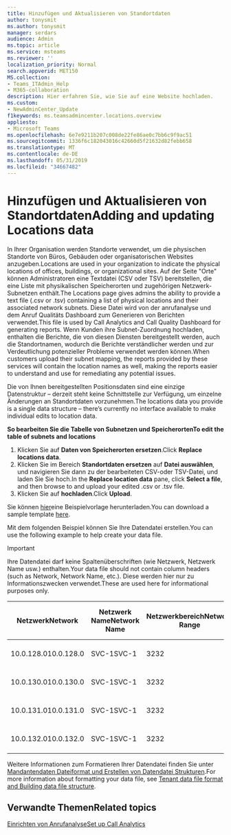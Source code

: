 ```yaml
---
title: Hinzufügen und Aktualisieren von Standortdaten
author: tonysmit
ms.author: tonysmit
manager: serdars
audience: Admin
ms.topic: article
ms.service: msteams
ms.reviewer: ''
localization_priority: Normal
search.appverid: MET150
MS.collection:
- Teams_ITAdmin_Help
- M365-collaboration
description: Hier erfahren Sie, wie Sie auf eine Website hochladen.
ms.custom:
- NewAdminCenter_Update
f1keywords: ms.teamsadmincenter.locations.overview
appliesto:
- Microsoft Teams
ms.openlocfilehash: 6e7e9211b207c008de22fe86ae0c7bb6c9f9ac51
ms.sourcegitcommit: 1336f6c182043016c42660d5f21632d82febb658
ms.translationtype: MT
ms.contentlocale: de-DE
ms.lasthandoff: 05/31/2019
ms.locfileid: "34667482"
---
```

<a name="adding-and-updating-locations-data"></a><span data-ttu-id="2acef-103">Hinzufügen und Aktualisieren von Standortdaten</span><span class="sxs-lookup"><span data-stu-id="2acef-103">Adding and updating Locations data</span></span>
============================

<span data-ttu-id="2acef-104">In Ihrer Organisation werden Standorte verwendet, um die physischen Standorte von Büros, Gebäuden oder organisatorischen Websites anzugeben.</span><span class="sxs-lookup"><span data-stu-id="2acef-104">Locations are used in your organization to indicate the physical locations of offices, buildings, or organizational sites.</span></span> <span data-ttu-id="2acef-105">Auf der Seite "Orte" können Administratoren eine Textdatei (CSV oder TSV) bereitstellen, die eine Liste mit physikalischen Speicherorten und zugehörigen Netzwerk-Subnetzen enthält.</span><span class="sxs-lookup"><span data-stu-id="2acef-105">The Locations page gives admins the ability to provide a text file (.csv or .tsv) containing a list of physical locations and their associated network subnets.</span></span> <span data-ttu-id="2acef-106">Diese Datei wird von der anrufanalyse und dem Anruf Qualitäts Dashboard zum Generieren von Berichten verwendet.</span><span class="sxs-lookup"><span data-stu-id="2acef-106">This file is used by Call Analytics and Call Quality Dashboard for generating reports.</span></span> <span data-ttu-id="2acef-107">Wenn Kunden ihre Subnet-Zuordnung hochladen, enthalten die Berichte, die von diesen Diensten bereitgestellt werden, auch die Standortnamen, wodurch die Berichte verständlicher werden und zur Verdeutlichung potenzieller Probleme verwendet werden können.</span><span class="sxs-lookup"><span data-stu-id="2acef-107">When customers upload their subnet mapping, the reports provided by these services will contain the location names as well, making the reports easier to understand and use for remediating any potential issues.</span></span>

<span data-ttu-id="2acef-108">Die von Ihnen bereitgestellten Positionsdaten sind eine einzige Datenstruktur – derzeit steht keine Schnittstelle zur Verfügung, um einzelne Änderungen an Standortdaten vorzunehmen.</span><span class="sxs-lookup"><span data-stu-id="2acef-108">The locations data you provide is a single data structure – there’s currently no interface available to make individual edits to location data.</span></span> 

<span data-ttu-id="2acef-109">**So bearbeiten Sie die Tabelle von Subnetzen und Speicherorten**</span><span class="sxs-lookup"><span data-stu-id="2acef-109">**To edit the table of subnets and locations**</span></span>

1. <span data-ttu-id="2acef-110">Klicken Sie auf **Daten von Speicherorten ersetzen**.</span><span class="sxs-lookup"><span data-stu-id="2acef-110">Click **Replace locations data**.</span></span>
2. <span data-ttu-id="2acef-111">Klicken Sie im Bereich **Standortdaten ersetzen** auf **Datei auswählen**, und navigieren Sie dann zu der bearbeiteten CSV-oder TSV-Datei, und laden Sie Sie hoch.</span><span class="sxs-lookup"><span data-stu-id="2acef-111">In the **Replace location data** pane, click **Select a file**, and then browse to and upload your edited .csv or .tsv file.</span></span> 
3. <span data-ttu-id="2acef-112">Klicken Sie auf **hochladen**.</span><span class="sxs-lookup"><span data-stu-id="2acef-112">Click **Upload**.</span></span> 


<span data-ttu-id="2acef-113">Sie können [hier](https://github.com/MicrosoftDocs/OfficeDocs-SkypeForBusiness/blob/live/Teams/downloads/locations-template.zip?raw=true)eine Beispielvorlage herunterladen.</span><span class="sxs-lookup"><span data-stu-id="2acef-113">You can download a sample template [here](https://github.com/MicrosoftDocs/OfficeDocs-SkypeForBusiness/blob/live/Teams/downloads/locations-template.zip?raw=true).</span></span>

<span data-ttu-id="2acef-114">Mit dem folgenden Beispiel können Sie Ihre Datendatei erstellen.</span><span class="sxs-lookup"><span data-stu-id="2acef-114">You can use the following example to help create your data file.</span></span> 

> [!IMPORTANT]
> <span data-ttu-id="2acef-115">Ihre Datendatei darf keine Spaltenüberschriften (wie Netzwerk, Netzwerk Name usw.) enthalten.</span><span class="sxs-lookup"><span data-stu-id="2acef-115">Your data file should not contain column headers (such as Network, Network Name, etc.).</span></span> <span data-ttu-id="2acef-116">Diese werden hier nur zu Informationszwecken verwendet.</span><span class="sxs-lookup"><span data-stu-id="2acef-116">These are used here for informational purposes only.</span></span> </br>

|<span data-ttu-id="2acef-117">Netzwerk</span><span class="sxs-lookup"><span data-stu-id="2acef-117">Network</span></span>|<span data-ttu-id="2acef-118">Netzwerk Name</span><span class="sxs-lookup"><span data-stu-id="2acef-118">Network Name</span></span>|<span data-ttu-id="2acef-119">Netzwerkbereich</span><span class="sxs-lookup"><span data-stu-id="2acef-119">Network Range</span></span>|<span data-ttu-id="2acef-120">Gebäude Name</span><span class="sxs-lookup"><span data-stu-id="2acef-120">Building Name</span></span>|<span data-ttu-id="2acef-121">Besitzertyp</span><span class="sxs-lookup"><span data-stu-id="2acef-121">Ownership Type</span></span>|<span data-ttu-id="2acef-122">Gebäudetyp</span><span class="sxs-lookup"><span data-stu-id="2acef-122">Building Type</span></span>|<span data-ttu-id="2acef-123">Gebäude-Office-Typ</span><span class="sxs-lookup"><span data-stu-id="2acef-123">Building Office Type</span></span>|<span data-ttu-id="2acef-124">Ort</span><span class="sxs-lookup"><span data-stu-id="2acef-124">City</span></span>|<span data-ttu-id="2acef-125">PLZ</span><span class="sxs-lookup"><span data-stu-id="2acef-125">Zip Code</span></span>|<span data-ttu-id="2acef-126">Land</span><span class="sxs-lookup"><span data-stu-id="2acef-126">Country</span></span>|<span data-ttu-id="2acef-127">Bundesland</span><span class="sxs-lookup"><span data-stu-id="2acef-127">State</span></span>|<span data-ttu-id="2acef-128">Region</span><span class="sxs-lookup"><span data-stu-id="2acef-128">Region</span></span>|<span data-ttu-id="2acef-129">In Corp</span><span class="sxs-lookup"><span data-stu-id="2acef-129">Inside Corp</span></span>|<span data-ttu-id="2acef-130">Express Route</span><span class="sxs-lookup"><span data-stu-id="2acef-130">Express Route</span></span>|
|-|-|-|-|-|-|-|-|-|-|-|-|-|-|
|<span data-ttu-id="2acef-131">10.0.128.0</span><span class="sxs-lookup"><span data-stu-id="2acef-131">10.0.128.0</span></span> |<span data-ttu-id="2acef-132">SVC-1</span><span class="sxs-lookup"><span data-stu-id="2acef-132">SVC-1</span></span>|<span data-ttu-id="2acef-133">32</span><span class="sxs-lookup"><span data-stu-id="2acef-133">32</span></span>|<span data-ttu-id="2acef-134">USCAMTV001</span><span class="sxs-lookup"><span data-stu-id="2acef-134">USCAMTV001</span></span>|<span data-ttu-id="2acef-135">Contoso vermietet Re&F</span><span class="sxs-lookup"><span data-stu-id="2acef-135">Contoso Leased RE&F</span></span>|<span data-ttu-id="2acef-136">Office</span><span class="sxs-lookup"><span data-stu-id="2acef-136">Office</span></span>|<span data-ttu-id="2acef-137">Re&F</span><span class="sxs-lookup"><span data-stu-id="2acef-137">RE&F</span></span>|<span data-ttu-id="2acef-138">Gebirgs Ansicht</span><span class="sxs-lookup"><span data-stu-id="2acef-138">Mountain View</span></span>|<span data-ttu-id="2acef-139">94043</span><span class="sxs-lookup"><span data-stu-id="2acef-139">94043</span></span>|<span data-ttu-id="2acef-140">USA</span><span class="sxs-lookup"><span data-stu-id="2acef-140">US</span></span>|<span data-ttu-id="2acef-141">CA</span><span class="sxs-lookup"><span data-stu-id="2acef-141">CA</span></span>|<span data-ttu-id="2acef-142">USA</span><span class="sxs-lookup"><span data-stu-id="2acef-142">US</span></span>|<span data-ttu-id="2acef-143">1</span><span class="sxs-lookup"><span data-stu-id="2acef-143">1</span></span>|<span data-ttu-id="2acef-144">1</span><span class="sxs-lookup"><span data-stu-id="2acef-144">1</span></span>|
|<span data-ttu-id="2acef-145">10.0.130.0</span><span class="sxs-lookup"><span data-stu-id="2acef-145">10.0.130.0</span></span> |<span data-ttu-id="2acef-146">SVC-1</span><span class="sxs-lookup"><span data-stu-id="2acef-146">SVC-1</span></span>|<span data-ttu-id="2acef-147">32</span><span class="sxs-lookup"><span data-stu-id="2acef-147">32</span></span>|<span data-ttu-id="2acef-148">USCAMTV001</span><span class="sxs-lookup"><span data-stu-id="2acef-148">USCAMTV001</span></span>|<span data-ttu-id="2acef-149">Contoso vermietet Re&F</span><span class="sxs-lookup"><span data-stu-id="2acef-149">Contoso Leased RE&F</span></span>|<span data-ttu-id="2acef-150">Office</span><span class="sxs-lookup"><span data-stu-id="2acef-150">Office</span></span>|<span data-ttu-id="2acef-151">Re&F</span><span class="sxs-lookup"><span data-stu-id="2acef-151">RE&F</span></span>|<span data-ttu-id="2acef-152">Gebirgs Ansicht</span><span class="sxs-lookup"><span data-stu-id="2acef-152">Mountain View</span></span>|<span data-ttu-id="2acef-153">94043</span><span class="sxs-lookup"><span data-stu-id="2acef-153">94043</span></span>|<span data-ttu-id="2acef-154">USA</span><span class="sxs-lookup"><span data-stu-id="2acef-154">US</span></span>|<span data-ttu-id="2acef-155">CA</span><span class="sxs-lookup"><span data-stu-id="2acef-155">CA</span></span>|<span data-ttu-id="2acef-156">USA</span><span class="sxs-lookup"><span data-stu-id="2acef-156">US</span></span>|<span data-ttu-id="2acef-157">1</span><span class="sxs-lookup"><span data-stu-id="2acef-157">1</span></span>|<span data-ttu-id="2acef-158">1</span><span class="sxs-lookup"><span data-stu-id="2acef-158">1</span></span>|
|<span data-ttu-id="2acef-159">10.0.131.0</span><span class="sxs-lookup"><span data-stu-id="2acef-159">10.0.131.0</span></span> |<span data-ttu-id="2acef-160">SVC-1</span><span class="sxs-lookup"><span data-stu-id="2acef-160">SVC-1</span></span>|<span data-ttu-id="2acef-161">32</span><span class="sxs-lookup"><span data-stu-id="2acef-161">32</span></span>|<span data-ttu-id="2acef-162">USCAMTV001</span><span class="sxs-lookup"><span data-stu-id="2acef-162">USCAMTV001</span></span>|<span data-ttu-id="2acef-163">Contoso vermietet Re&F</span><span class="sxs-lookup"><span data-stu-id="2acef-163">Contoso Leased RE&F</span></span>|<span data-ttu-id="2acef-164">Office</span><span class="sxs-lookup"><span data-stu-id="2acef-164">Office</span></span>|<span data-ttu-id="2acef-165">Re&F</span><span class="sxs-lookup"><span data-stu-id="2acef-165">RE&F</span></span>|<span data-ttu-id="2acef-166">Gebirgs Ansicht</span><span class="sxs-lookup"><span data-stu-id="2acef-166">Mountain View</span></span>|<span data-ttu-id="2acef-167">94043</span><span class="sxs-lookup"><span data-stu-id="2acef-167">94043</span></span>|<span data-ttu-id="2acef-168">USA</span><span class="sxs-lookup"><span data-stu-id="2acef-168">US</span></span>|<span data-ttu-id="2acef-169">CA</span><span class="sxs-lookup"><span data-stu-id="2acef-169">CA</span></span>|<span data-ttu-id="2acef-170">USA</span><span class="sxs-lookup"><span data-stu-id="2acef-170">US</span></span>|<span data-ttu-id="2acef-171">1</span><span class="sxs-lookup"><span data-stu-id="2acef-171">1</span></span>|<span data-ttu-id="2acef-172">1</span><span class="sxs-lookup"><span data-stu-id="2acef-172">1</span></span>|
|<span data-ttu-id="2acef-173">10.0.132.0</span><span class="sxs-lookup"><span data-stu-id="2acef-173">10.0.132.0</span></span> |<span data-ttu-id="2acef-174">SVC-1</span><span class="sxs-lookup"><span data-stu-id="2acef-174">SVC-1</span></span>|<span data-ttu-id="2acef-175">32</span><span class="sxs-lookup"><span data-stu-id="2acef-175">32</span></span>|<span data-ttu-id="2acef-176">USCAMTV001</span><span class="sxs-lookup"><span data-stu-id="2acef-176">USCAMTV001</span></span>|<span data-ttu-id="2acef-177">Contoso vermietet Re&F</span><span class="sxs-lookup"><span data-stu-id="2acef-177">Contoso Leased RE&F</span></span>|<span data-ttu-id="2acef-178">Office</span><span class="sxs-lookup"><span data-stu-id="2acef-178">Office</span></span>|<span data-ttu-id="2acef-179">Re&F</span><span class="sxs-lookup"><span data-stu-id="2acef-179">RE&F</span></span>|<span data-ttu-id="2acef-180">Gebirgs Ansicht</span><span class="sxs-lookup"><span data-stu-id="2acef-180">Mountain View</span></span>|<span data-ttu-id="2acef-181">94043</span><span class="sxs-lookup"><span data-stu-id="2acef-181">94043</span></span>|<span data-ttu-id="2acef-182">USA</span><span class="sxs-lookup"><span data-stu-id="2acef-182">US</span></span>|<span data-ttu-id="2acef-183">CA</span><span class="sxs-lookup"><span data-stu-id="2acef-183">CA</span></span>|<span data-ttu-id="2acef-184">USA</span><span class="sxs-lookup"><span data-stu-id="2acef-184">US</span></span>|<span data-ttu-id="2acef-185">1</span><span class="sxs-lookup"><span data-stu-id="2acef-185">1</span></span>|<span data-ttu-id="2acef-186">1</span><span class="sxs-lookup"><span data-stu-id="2acef-186">1</span></span>|


<span data-ttu-id="2acef-187">Weitere Informationen zum Formatieren Ihrer Datendatei finden Sie unter [Mandantendaten Dateiformat und Erstellen von Datendatei Strukturen](turning-on-and-using-call-quality-dashboard.md#tenant-data-file-format-and-structure).</span><span class="sxs-lookup"><span data-stu-id="2acef-187">For more information about formatting your data file, see [Tenant data file format and Building data file structure](turning-on-and-using-call-quality-dashboard.md#tenant-data-file-format-and-structure).</span></span>


## <a name="related-topics"></a><span data-ttu-id="2acef-188">Verwandte Themen</span><span class="sxs-lookup"><span data-stu-id="2acef-188">Related topics</span></span>

[<span data-ttu-id="2acef-189">Einrichten von Anrufanalyse</span><span class="sxs-lookup"><span data-stu-id="2acef-189">Set up Call Analytics</span></span>](set-up-call-analytics.md)
